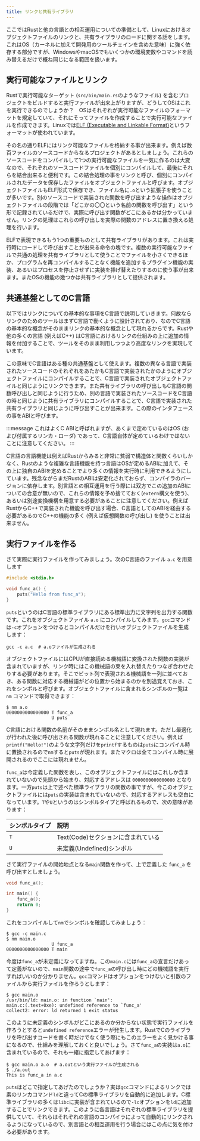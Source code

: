```yaml
---
title: リンクと共有ライブラリ
---
```


ここではRustと他の言語との相互運用についての準備として、Linuxにおけるオブジェクトファイルのリンクと、共有ライブラリのロードに関する話をします。これはOS（カーネルに加えて開発用のツールチェインを含めた意味）に強く依存する部分ですが、WindowsやmacOSでもいくつかの環境変数やコマンドを読み替えるだけで概ね同じになる範囲を扱います。

実行可能なファイルとリンク
-------------------------
Rustで実行可能なターゲット (`src/bin/main.rs`のようなファイル) を含むプロジェクトをビルドすると実行ファイルが出来上がりますが、どうしてOSはこれを実行できるのでしょうか？　OSはそれぞれが実行可能なファイルのフォーマットを規定していて、それにそってファイルを作成することで実行可能なファイルを作成できます。Linuxでは[ELF (Executable and Linkable Format)](https://ja.wikipedia.org/wiki/Executable_and_Linkable_Format)というフォーマットが使われています。

その名の通りELFにはリンク可能なファイルを格納する事が出来ます。例えば数百ファイルのソースコードからなるプロジェクトがあるとしましょう。これらのソースコードをコンパイルして1つの実行可能なファイルを一気に作るのは大変なので、それぞれのソースコードファイルを個別にコンパイルして、最後にそれらを結合出来ると便利です。この結合処理の事をリンクと呼び、個別にコンパイルされたデータを保存したファイルをオブジェクトファイルと呼びます。オブジェクトファイルもELF形式で保存でき、ファイル名に`.o`という拡張子を使うことが多いです。別のソースコードで実装された関数を呼び出すような操作はオブジェクトファイルの段階では「どこかの〇〇という名前の関数を呼び出す」という形で記録されているだけで、実際に呼び出す関数がどこにあるかは分かっていません。リンクの処理はこれらの呼び出しを実際の関数のアドレスに置き換える処理を行います。

ELFで表現できるもう1つの重要ものとして共有ライブラリがあります。これは実行時にロードして呼び出すことが出来る命令の塊です。複数の実行可能なファイルで共通の処理を共有ライブラリとして使うことでファイルを小さくできるほか、プログラムを再コンパイルすることなく機能を追加するプラグイン機能の実装、あるいはプロセスを停止させずに実装を挿げ替えたりするのに使う事が出来ます。またOSの機能の幾つかは共有ライブラリとして提供されます。

共通基盤としてのC言語
--------------------
以下ではリンクについての基本的な事項をC言語で説明していきます。何故ならリンクのためのツールはまずC言語で動くように設計されており、なのでC言語の基本的な概念がそのままリンクの基本的な概念として現れるからです。Rustや他の多くの言語 (例えばC++) はC言語におけるリンクの仕組みの上に追加の情報を付加することで、ツールをそのまま利用しつつより高度なリンクを実現しています。

この意味でC言語はある種の共通基盤として使えます。複数の異なる言語で実装されたソースコードのそれぞれをあたかもC言語で実装されたかのようにオブジェクトファイルにコンパイルすることで、C言語で実装されたオブジェクトファイルと同じようにリンクできます。また共有ライブラリの呼び出しもC言語の関数呼び出しと同じように行うため、別の言語で実装されたソースコードをC言語の時と同じように共有ライブラリにコンパイルすることで、C言語で実装された共有ライブラリと同じように呼び出すことが出来ます。この際のインタフェースの事をABIと呼びます。

:::message
これはよくC ABIと呼ばれますが、あくまで定めているのはOS (および付属するリンカ・ローダ) であって、C言語自体が定めているわけではないことに注意してください。
:::

C言語の言語機能は例えばRustからみると非常に貧弱で構造体と関数くらいしかなく、Rustのような複雑な言語機能を持つ言語はOSが定めるABIに加えて、その上に独自のABIを定めることでより多くの情報を実行時に利用できるようにしています。残念ながらまだRustのABIは安定化されておらず、コンパイラのバージョンに依存します。別言語との相互運用を行う際には双方でこの追加のABIについての合意が無いので、これらの情報を予め捨てておく(`extern`構文を使う)、あるいは別途変換機構を用意する必要があることに注意してください。例えばRustからC++で実装された機能を呼び出す場合、C言語としてのABIを経由する必要があるのでC++の機能の多く (例えば仮想関数の呼び出し) を使うことは出来ません。

実行ファイルを作る
-----------------
さて実際に実行ファイルを作ってみましょう。次のC言語のファイル `a.c` を用意します

```c:a.c
#include <stdio.h>

void func_a() {
    puts("Hello from func_a");
}
```

`puts`というのはC言語の標準ライブラリにある標準出力に文字列を出力する関数です。これをオブジェクトファイル `a.o` にコンパイルしてみます。`gcc`コマンドは`-c`オプションをつけるとコンパイルだけを行いオブジェクトファイルを生成します：

```shell
gcc -c a.c  # a.oファイルが生成される
```

オブジェクトファイルにはCPUが直接読める機械語に変換された関数の実装が含まれていますが、リンク時にはこの機械語の束を入れ替えたりつなぎ合わせたりする必要があります。そこでビット列で表現される機械語を一列に並べておき、ある関数に対応する機械語がどの位置から始まるのかを別途覚えておき、これをシンボルと呼びます。オブジェクトファイルに含まれるシンボルの一覧は `nm` コマンドで取得できます：

```text
$ nm a.o
0000000000000000 T func_a
                 U puts
```

C言語における関数の名前がそのままシンボル名として現れます。ただし最適化が行われた後に呼び出される関数が現れることに注意してください。例えば`printf("Hello!")`のような文字列だけを`printf`するものは`puts`にコンパイル時に置換されるので`nm`すると`puts`が現れます。またマクロは全てコンパイル時に展開されるのでここには現れません。

`func_a`は今定義した関数を表し、このオブジェクトファイルにはこれしか含まれていないので先頭から始まり、対応するアドレスは `0000000000000000` となります。一方`puts`は上で述べた標準ライブラリの関数の事ですが、今このオブジェクトファイルには`puts`の実装は含まれていないので、対応するアドレスも空白になっています。`T`や`U`というのはシンボルタイプと呼ばれるもので、次の意味があります：

|シンボルタイプ | 説明 |
|:-------------|:-----|
|`T` | Text(Code)セクションに含まれている |
|`U` | 未定義(Undefined)シンボル |

さて実行ファイルの開始地点となる`main`関数を作って、上で定義した `func_a` を呼び出すとしましょう。

```c:main.c
void func_a();

int main() {
    func_a();
    return 0;
}
```

これをコンパイルして`nm`でシンボルを確認してみましょう：

```text
$ gcc -c main.c
$ nm main.o
                 U func_a
0000000000000000 T main
```

今度は`func_a`が未定義になってますね。この`main.c`には`func_a`の宣言だけあって定義がないので、`main`関数の途中で`func_a`の呼び出し時にどの機械語を実行すればいいのか分かりません。`gcc`コマンドはオプションをつけないと引数のファイルから実行ファイルを作ろうとします：

```text
$ gcc main.o
/usr/bin/ld: main.o: in function `main':
main.c:(.text+0xe): undefined reference to `func_a'
collect2: error: ld returned 1 exit status
```

このように未定義のシンボルがどこにあるのか分からない状態で実行ファイルを作ろうとすると`undefined reference`エラーが発生します。RustでCのライブラリを呼び出すコードを書く時だけでなく使う際にもこのエラーをよく見かける事になるので、仕組みを理解しておくと良いでしょう。さて`func_a`の実装は`a.o`に含まれているので、それも一緒に指定してあげます：

```text
$ gcc main.o a.o  # a.outという実行ファイルが生成される
$ ./a.out
This is func_a in a.c
```

`puts`はどこで指定してあげたのでしょうか？実は`gcc`コマンドによるリンクでは素のリンカコマンド`ld`と違ってCの標準ライブラリを自動的に追加します。C標準ライブラリの多くは`libc`に実装が含まれているので`-lc`オプションを`ld`に追加することでリンクできます。このように各言語はそれぞれの標準ライブラリを提供していて、それらはそれぞれの言語のコンパイラによって自動的にリンクされるようになっているので、別言語との相互運用を行う場合にはこの点に気を付ける必要があります。
